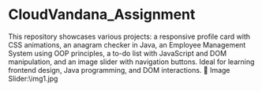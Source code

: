# CloudVandana_Assignment
This repository showcases various projects: a responsive profile card with CSS animations, an anagram checker in Java, an Employee Management System using OOP principles, a to-do list with JavaScript and DOM manipulation, and an image slider with navigation buttons. Ideal for learning frontend design, Java programming, and DOM interactions. 🚀
Image Slider:\img1.jpg
